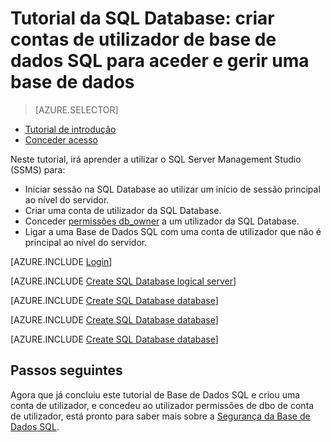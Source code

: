 <properties
    pageTitle="Tutorial de Base de Dados SQL: Introdução à Segurança"
    description="Saiba como criar contas de utilizador para aceder e gerir uma base de dados."
    keywords=""
    services="sql-database"
    documentationCenter=""
    authors="CarlRabeler"
    manager="jhubbard"
    editor=""/>


<tags
    ms.service="sql-database"
    ms.workload="data-management"
    ms.tgt_pltfrm="na"
    ms.devlang="na"
    ms.topic="hero-article"
    ms.date="08/17/2016"
    ms.author="carlrab"/>

# Tutorial da SQL Database: criar contas de utilizador de base de dados SQL para aceder e gerir uma base de dados


> [AZURE.SELECTOR]
- [Tutorial de introdução](sql-database-get-started-security.md)
- [Conceder acesso](sql-database-manage-logins.md)

Neste tutorial, irá aprender a utilizar o SQL Server Management Studio (SSMS) para:

- Iniciar sessão na SQL Database ao utilizar um início de sessão principal ao nível do servidor.
- Criar uma conta de utilizador da SQL Database.
- Conceder [permissões db_owner](https://msdn.microsoft.com/library/ms189121.aspx#Anchor_0) a um utilizador da SQL Database.
- Ligar a uma Base de Dados SQL com uma conta de utilizador que não é principal ao nível do servidor.

[AZURE.INCLUDE [Login](../../includes/azure-getting-started-portal-login.md)]


[AZURE.INCLUDE [Create SQL Database logical server](../../includes/sql-database-sql-server-management-studio-connect-server-principal.md)]


[AZURE.INCLUDE [Create SQL Database database](../../includes/sql-database-create-new-database-user.md)]


[AZURE.INCLUDE [Create SQL Database database](../../includes/sql-database-grant-database-user-dbo-permissions.md)]


[AZURE.INCLUDE [Create SQL Database database](../../includes/sql-database-sql-server-management-studio-connect-user.md)]


## Passos seguintes
Agora que já concluiu este tutorial de Base de Dados SQL e criou uma conta de utilizador, e concedeu ao utilizador permissões de dbo de conta de utilizador, está pronto para saber mais sobre a [Segurança da Base de Dados SQL](sql-database-manage-logins.md).





<!--HONumber=ago16_HO4-->


